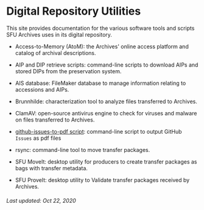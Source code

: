 # Digital Repository Utilities

This site provides documentation for the various software tools and scripts SFU Archives uses in its digital repository.

- Access-to-Memory (AtoM): the Archives' online access platform and catalog of archival descriptions.

- AIP and DIP retrieve scripts: command-line scripts to download AIPs and stored DIPs from the preservation system.

- AIS database: FileMaker database to manage information relating to accessions and AIPs.

- Brunnhilde: characterization tool to analyze files transferred to Archives.

- ClamAV: open-source antivirus engine to check for viruses and malware on files transferred to Archives.

- [github-issues-to-pdf script](utilities/github-issues-to-pdf.md): command-line script to output GitHub `Issues` as pdf files

- rsync: command-line tool to move transfer packages.

- SFU MoveIt: desktop utility for producers to create transfer packages as bags with transfer metadata.

- SFU ProveIt: desktop utility to Validate transfer packages received by Archives.

###### Last updated: Oct 22, 2020
